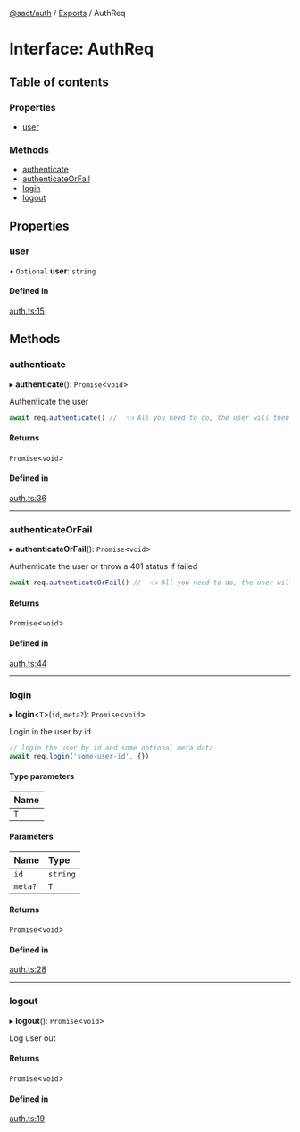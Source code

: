 [@sact/auth](../README.md) / [Exports](../modules.md) / AuthReq

# Interface: AuthReq

## Table of contents

### Properties

- [user](AuthReq.md#user)

### Methods

- [authenticate](AuthReq.md#authenticate)
- [authenticateOrFail](AuthReq.md#authenticateorfail)
- [login](AuthReq.md#login)
- [logout](AuthReq.md#logout)

## Properties

### user

• `Optional` **user**: `string`

#### Defined in

[auth.ts:15](https://github.com/mattiasewers/sact/blob/982c487/packages/auth/src/auth.ts#L15)

## Methods

### authenticate

▸ **authenticate**(): `Promise`<`void`\>

Authenticate the user

```typescript
await req.authenticate() //  👈 All you need to do, the user will then be available on req.user
```

#### Returns

`Promise`<`void`\>

#### Defined in

[auth.ts:36](https://github.com/mattiasewers/sact/blob/982c487/packages/auth/src/auth.ts#L36)

___

### authenticateOrFail

▸ **authenticateOrFail**(): `Promise`<`void`\>

Authenticate the user or throw a 401 status if failed

```typescript
await req.authenticateOrFail() //  👈 All you need to do, the user will then be available on req.user
```

#### Returns

`Promise`<`void`\>

#### Defined in

[auth.ts:44](https://github.com/mattiasewers/sact/blob/982c487/packages/auth/src/auth.ts#L44)

___

### login

▸ **login**<`T`\>(`id`, `meta?`): `Promise`<`void`\>

Login in the user by id

```typescript
// login the user by id and some optional meta data
await req.login('some-user-id', {})
```

#### Type parameters

| Name |
| :------ |
| `T` |

#### Parameters

| Name | Type |
| :------ | :------ |
| `id` | `string` |
| `meta?` | `T` |

#### Returns

`Promise`<`void`\>

#### Defined in

[auth.ts:28](https://github.com/mattiasewers/sact/blob/982c487/packages/auth/src/auth.ts#L28)

___

### logout

▸ **logout**(): `Promise`<`void`\>

Log user out

#### Returns

`Promise`<`void`\>

#### Defined in

[auth.ts:19](https://github.com/mattiasewers/sact/blob/982c487/packages/auth/src/auth.ts#L19)
